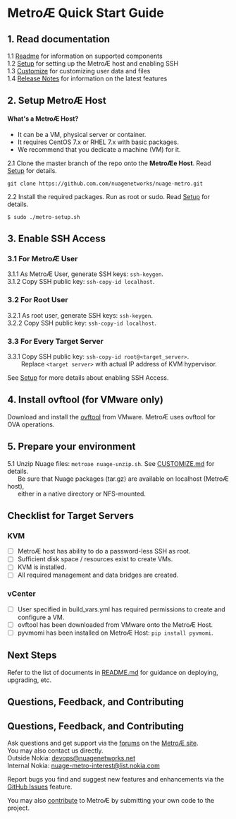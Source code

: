 # MetroÆ Quick Start Guide  

## 1. Read documentation

1.1 [Readme](../README.md) for information on supported components  
1.2 [Setup](SETUP.md) for setting up the MetroÆ host and enabling SSH  
1.3 [Customize](CUSTOMIZE.md) for customizing user data and files  
1.4 [Release Notes](RELEASE_NOTES.md) for information on the latest features   

## 2. Setup MetroÆ Host

#### What's a MetroÆ Host?

* It can be a VM, physical server or container.
* It requires CentOS 7.x or RHEL 7.x with basic packages.
* We recommend that you dedicate a machine (VM) for it.   

2.1 Clone the master branch of the repo onto the **MetroÆe Host**. Read [Setup](SETUP.md) for details.  
```
git clone https://github.com.com/nuagenetworks/nuage-metro.git
```
2.2 Install the required packages. Run as root or sudo. Read [Setup](SETUP.md) for details.  
```
$ sudo ./metro-setup.sh  
```

## 3. Enable SSH Access  

### 3.1 For MetroÆ User

3.1.1 As MetroÆ User, generate SSH keys: `ssh-keygen`.  
3.1.2 Copy SSH public key: `ssh-copy-id localhost`.  

### 3.2 For Root User  

3.2.1 As root user, generate SSH keys: `ssh-keygen`.  
3.2.2 Copy SSH public key: `ssh-copy-id localhost`.  

### 3.3 For Every Target Server  

3.3.1 Copy SSH public key: `ssh-copy-id root@<target_server>`.  
&nbsp;&nbsp;&nbsp;&nbsp;&nbsp;&nbsp;&nbsp;&nbsp;Replace `<target server>` with actual IP address of KVM hypervisor.  

See [Setup](SETUP.md) for more details about enabling SSH Access.   

## 4. Install ovftool (for VMware only)  

Download and install the [ovftool](https://www.vmware.com/support/developer/ovf/) from VMware. MetroÆ uses ovftool for OVA operations.

## 5. Prepare your environment  

5.1 Unzip Nuage files: `metroae nuage-unzip.sh`. See [CUSTOMIZE.md](CUSTOMIZE.md) for details.  
&nbsp;&nbsp;&nbsp;&nbsp;&nbsp;&nbsp;Be sure that Nuage packages (tar.gz) are available on localhost (MetroÆ host),  
&nbsp;&nbsp;&nbsp;&nbsp;&nbsp;&nbsp;either in a native directory or NFS-mounted.  

## Checklist for Target Servers

### KVM

- [ ] MetroÆ host has ability to do a password-less SSH as root.  
- [ ] Sufficient disk space / resources exist to create VMs.  
- [ ] KVM is installed.  
- [ ] All required management and data bridges are created.  

### vCenter  

- [ ] User specified in build_vars.yml has required permissions to create and configure a VM.  
- [ ] ovftool has been downloaded from VMware onto the MetroÆ Host.  
- [ ] pyvmomi has been installed on MetroÆ Host: `pip install pyvmomi`.

## Next Steps

Refer to the list of documents in [README.md](../README.md) for guidance on deploying, upgrading, etc.

## Questions, Feedback, and Contributing

## Questions, Feedback, and Contributing
Ask questions and get support via the [forums](https://devops.nuagenetworks.net/forums/) on the [MetroÆ site](https://devops.nuagenetworks.net/).  
You may also contact us directly.  
  Outside Nokia: [devops@nuagenetworks.net](mailto:deveops@nuagenetworks.net "send email to nuage-metro project")  
  Internal Nokia: [nuage-metro-interest@list.nokia.com](mailto:nuage-metro-interest@list.nokia.com "send email to nuage-metro project")

Report bugs you find and suggest new features and enhancements via the [GitHub Issues](https://github.com/nuagenetworks/nuage-metro/issues "nuage-metro issues") feature.

You may also [contribute](CONTRIBUTING.md) to MetroÆ by submitting your own code to the project.
